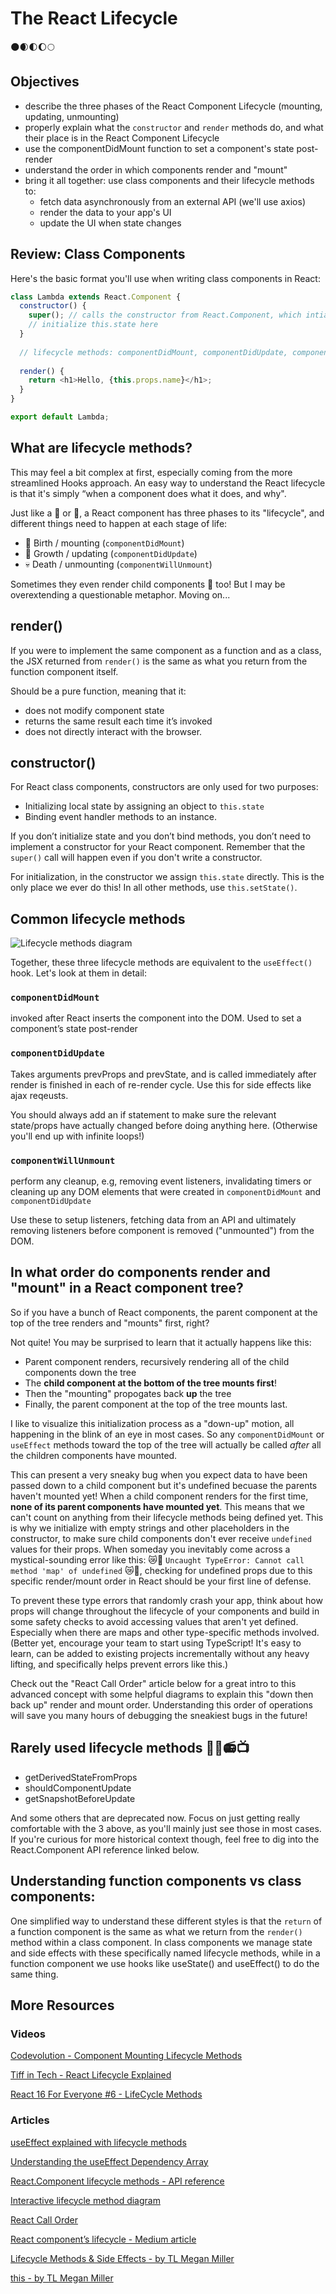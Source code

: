 # The React Lifecycle
🌑🌒🌓🌔🌕

## Objectives
* describe the three phases of the React Component Lifecycle (mounting, updating, unmounting)
* properly explain what the `constructor` and `render` methods do, and what their place is in the React Component Lifecycle
* use the componentDidMount function to set a component's state post-render
* understand the order in which components render and "mount"
* bring it all together: use class components and their lifecycle methods to:
  * fetch data asynchronously from an external API (we'll use axios)
  * render the data to your app's UI
  * update the UI when state changes

## Review: Class Components

Here's the basic format you'll use when writing class components in React:

```javascript
class Lambda extends React.Component {
  constructor() {
    super(); // calls the constructor from React.Component, which intializes this.props
    // initialize this.state here
  }
  
  // lifecycle methods: componentDidMount, componentDidUpdate, componentWillUnmount, etc.
  
  render() {
    return <h1>Hello, {this.props.name}</h1>;
  }
}

export default Lambda;
```

## What are lifecycle methods? 

This may feel a bit complex at first, especially coming from the more streamlined Hooks approach. An easy way to understand the React lifecycle is that it's simply “when a component does what it does, and why". 

Just like a 🌿 or 🦔, a React component has three phases to its "lifecycle", and different things need to happen at each stage of life:
* 🐛 Birth / mounting (`componentDidMount`)
* 🦋 Growth / updating (`componentDidUpdate`)
* 💀 Death / unmounting (`componentWillUnmount`)

Sometimes they even render child components 🐣 too! But I may be overextending a questionable metaphor. Moving on...

## render()
If you were to implement the same component as a function and as a class, the JSX returned from `render()` is the same as what you return from the function component itself. 

Should be a pure function, meaning that it:
* does not modify component state 
* returns the same result each time it’s invoked
* does not directly interact with the browser.

## constructor()
For React class components, constructors are only used for two purposes:
* Initializing local state by assigning an object to `this.state`
* Binding event handler methods to an instance.

If you don’t initialize state and you don’t bind methods, you don’t need to implement a constructor for your React component. Remember that the `super()` call will happen even if you don't write a constructor.

For initialization, in the constructor we assign `this.state` directly. This is the only place we ever do this! In all other methods, use `this.setState()`. 

## Common lifecycle methods

![Lifecycle methods diagram](./images/lifecycle-methods.png)

Together, these three lifecycle methods are equivalent to the `useEffect()` hook. Let's look at them in detail:

### `componentDidMount`
invoked after React inserts the component into the DOM. Used to set a component’s state post-render

### `componentDidUpdate`
Takes arguments prevProps and prevState, and is called immediately after render is finished in each of re-render cycle. Use this for side effects like ajax reqeusts.

You should always add an if statement to make sure the relevant state/props have actually changed before doing anything here. (Otherwise you'll end up with infinite loops!)

### `componentWillUnmount`
perform any cleanup, e.g, removing event listeners, invalidating timers or cleaning up any DOM elements that were created in `componentDidMount` and `componentDidUpdate`

Use these to setup listeners, fetching data from an API and ultimately removing listeners before component is removed ("unmounted") from the DOM.

## In what order do components render and "mount" in a React component tree? 
So if you have a bunch of React components, the parent component at the top of the tree renders and "mounts" first, right?

Not quite! You may be surprised to learn that it actually happens like this:
* Parent component renders, recursively rendering all of the child components down the tree
* The **child component at the bottom of the tree mounts first**!
* Then the "mounting" propogates back **up** the tree
* Finally, the parent component at the top of the tree mounts last.

I like to visualize this initialization process as a "down-up" motion, all happening in the blink of an eye in most cases. So any `componentDidMount` or `useEffect` methods toward the top of the tree will actually be called *after* all the children components have mounted.

This can present a very sneaky bug when you expect data to have been passed down to a child component but it's undefined becuase the parents haven't mounted yet! When a child component renders for the first time, **none of its parent components have mounted yet**. This means that we can't count on anything from their lifecycle methods being defined yet. This is why we initialize with empty strings and other placeholders in the constructor, to make sure child components don't ever receive `undefined` values for their props. When someday you inevitably come across a mystical-sounding error like this: 😿🚳 `Uncaught TypeError: Cannot call method 'map' of undefined` 😿🚳, checking for undefined props due to this specific render/mount order in React should be your first line of defense. 

To prevent these type errors that randomly crash your app, think about how props will change throughout the lifecycle of your components and build in some safety checks to avoid accessing values that aren't yet defined. Especially when there are maps and other type-specific methods involved. (Better yet, encourage your team to start using TypeScript! It's easy to learn, can be added to existing projects incrementally without any heavy lifting, and specifically helps prevent errors like this.)

Check out the "React Call Order" article below for a great intro to this advanced concept with some helpful diagrams to explain this "down then back up" render and mount order. Understanding this order of operations will save you many hours of debugging the sneakiest bugs in the future!

## Rarely used lifecycle methods 🦖🦕📻📺
* getDerivedStateFromProps
* shouldComponentUpdate
* getSnapshotBeforeUpdate

And some others that are deprecated now. Focus on just getting really comfortable with the 3 above, as you'll mainly just see those in most cases. If you're curious for more historical context though, feel free to dig into the React.Component API reference linked below.

## Understanding function components vs class components:
One simplified way to understand these different styles is that the `return` of a function component is the same as what we return from the `render()` method within a class component. In class components we manage state and side effects with these specifically named lifecycle methods, while in a function component we use hooks like useState() and useEffect() to do the same thing.

## More Resources

### Videos
[Codevolution - Component Mounting Lifecycle Methods](https://www.youtube.com/watch?v=KDXZibVdiEI&ab_channel=Codevolution)

[Tiff in Tech - React Lifecycle Explained](https://www.youtube.com/watch?v=deMOuGlpOso&ab_channel=TiffInTech)

[React 16 For Everyone #6 - LifeCycle Methods](https://www.youtube.com/watch?v=9kSXwj_K-6o&ab_channel=LevelUpTuts)

### Articles

[useEffect explained with lifecycle methods](https://dev.to/prototyp/react-useeffect-explained-with-lifecycle-methods-296n)

[Understanding the useEffect Dependency Array](https://medium.com/better-programming/understanding-the-useeffect-dependency-array-2913da504c44)

[React.Component lifecycle methods - API reference](https://reactjs.org/docs/react-component.html) 

[Interactive lifecycle method diagram](https://projects.wojtekmaj.pl/react-lifecycle-methods-diagram/)

[React Call Order](https://blog.logrocket.com/post-hooks-guide-react-call-order/)

[React component’s lifecycle - Medium article](https://medium.com/react-ecosystem/react-components-lifecycle-ce09239010df)

[Lifecycle Methods & Side Effects - by TL Megan Miller](https://www.notion.so/React-b4e93c23ea164f08a54622c3f6b40912?p=f37ae29e99564a89be8b0918c02ef974)

[this - by TL Megan Miller](https://www.notion.so/this-a82f4b18e0ba427b8e38e6b86daf645c)


